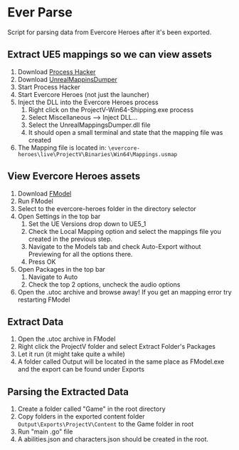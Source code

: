 # Ever Parse
Script for parsing data from Evercore Heroes after it's been exported.

## Extract UE5 mappings so we can view assets
1. Download [Process Hacker](https://processhacker.sourceforge.io/)
2. Download [UnrealMappinsDumper](https://github.com/OutTheShade/UnrealMappingsDumper)
3. Start Process Hacker
4. Start Evercore Heroes (not just the launcher)
5. Inject the DLL into the Evercore Heroes process
   1. Right click on the ProjectV-Win64-Shipping.exe process
   2. Select Miscellaneous --> Inject DLL...
   3. Select the UnrealMappingsDumper.dll file
   4. It should open a small terminal and state that the mapping file was created
6. The Mapping file is located in: `\evercore-heroes\live\ProjectV\Binaries\Win64\Mappings.usmap`

## View Evercore Heroes assets
1. Download [FModel](https://fmodel.app/)
2. Run FModel
3. Select to the evercore-heroes folder in the directory selector
4. Open Settings in the top bar
   1. Set the UE Versions drop down to UE5_1
   2. Check the Local Mapping option and select the mappings file you created in the previous step.
   3. Navigate to the Models tab and check Auto-Export without Previewing for all the options there.
   4. Press OK
5. Open Packages in the top bar
   1. Navigate to Auto
   2. Check the top 2 options, uncheck the audio options
6. Open the .utoc archive and browse away! If you get an mapping error try restarting FModel

## Extract Data
1. Open the .utoc archive in FModel
2. Right click the ProjectV folder and select Extract Folder's Packages
3. Let it run (it might take quite a while)
4. A folder called Output will be located in the same place as FModel.exe and the export can be found under Exports

## Parsing the Extracted Data
1. Create a folder called "Game" in the root directory
2. Copy folders in the exported content folder `Output\Exports\ProjectV\Content` to the Game folder in root
3. Run "main .go" file
4. A abilities.json and characters.json should be created in the root.
